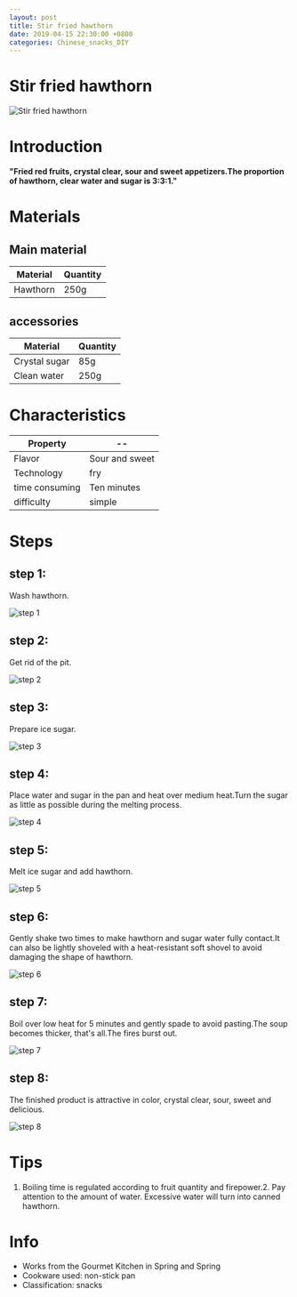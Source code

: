 ```yaml
---
layout: post
title: Stir fried hawthorn
date: 2019-04-15 22:30:00 +0800
categories: Chinese_snacks_DIY
---
```


# Stir fried hawthorn

![Stir fried hawthorn]({{site.baseurl}}/img/448201/448201.jpg)

# Introduction

**"Fried red fruits, crystal clear, sour and sweet appetizers.The proportion of hawthorn, clear water and sugar is 3:3:1."**

# Materials


## Main material

Material|Quantity
--|--
Hawthorn|250g

## accessories

Material|Quantity
--|--
Crystal sugar|85g
Clean water|250g

# Characteristics

Property|--
--|--
Flavor|Sour and sweet
Technology|fry
time consuming|Ten minutes
difficulty|simple

# Steps

## step 1:

Wash hawthorn.

![step 1]({{site.baseurl}}/img/448201/1.jpg)

## step 2:

Get rid of the pit.

![step 2]({{site.baseurl}}/img/448201/2.jpg)

## step 3:

Prepare ice sugar.

![step 3]({{site.baseurl}}/img/448201/3.jpg)

## step 4:

Place water and sugar in the pan and heat over medium heat.Turn the sugar as little as possible during the melting process.

![step 4]({{site.baseurl}}/img/448201/4.jpg)

## step 5:

Melt ice sugar and add hawthorn.

![step 5]({{site.baseurl}}/img/448201/5.jpg)

## step 6:

Gently shake two times to make hawthorn and sugar water fully contact.It can also be lightly shoveled with a heat-resistant soft shovel to avoid damaging the shape of hawthorn.

![step 6]({{site.baseurl}}/img/448201/6.jpg)

## step 7:

Boil over low heat for 5 minutes and gently spade to avoid pasting.The soup becomes thicker, that's all.The fires burst out.

![step 7]({{site.baseurl}}/img/448201/7.jpg)

## step 8:

The finished product is attractive in color, crystal clear, sour, sweet and delicious.

![step 8]({{site.baseurl}}/img/448201/8.jpg)

# Tips

1. Boiling time is regulated according to fruit quantity and firepower.2. Pay attention to the amount of water. Excessive water will turn into canned hawthorn.

# Info

- Works from the Gourmet Kitchen in Spring and Spring
- Cookware used: non-stick pan
- Classification: snacks